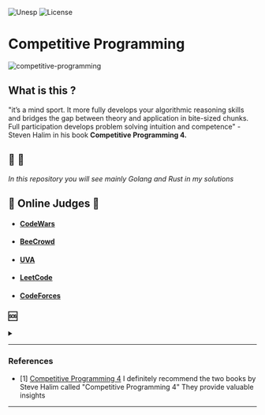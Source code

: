 ![Unesp](https://img.shields.io/badge/BCC-UNESP-Bauru.svg)
![License](https://img.shields.io/badge/Code%20License-MIT-blue.svg)
# Competitive Programming
![competitive-programming](https://socialify.git.ci/luisbernardinello/competitive-programming/image?font=Bitter&language=1&name=1&owner=1&pattern=Formal%20Invitation&theme=Dark)
## What is this ?

"it’s a mind sport. It more fully develops your algorithmic reasoning skills and bridges the gap between theory and application in bite-sized chunks. Full participation develops problem solving intuition and competence" - Steven Halim in his book **Competitive Programming 4.**


## :beaver: :crab:
_In this repository you will see mainly Golang and Rust in my solutions_



## :triangular_flag_on_post: Online Judges :triangular_flag_on_post:


- #### [CodeWars](https://codewars.com/)
- #### [BeeCrowd](https://www.beecrowd.com/)
- #### [UVA](https://onlinejudge.org/)
- #### [LeetCode](https://leetcode.com/)
- #### [CodeForces](https://codeforces.com/)



### :sos:
<details>

<summary></summary>
<div align="left">
<h2>The helper guide (you must have)</h2>


<h3>Searching Algorithms</h3>
<ul>
  <li>Linear Search</li>
  <li>Binary Search</li>
  <li>Ternary Search</li>
  <li>Jump Search</li>
  <li>Interpolation Search</li>
  <li>Exponential Search</li>
</ul>

<hr>

<h3>Sorting Algorithms</h3>
<ul>
  <li>Selection Sort</li>
  <li>Bubble Sort</li>
  <li>Insertion Sort</li>
  <li>Merge Sort</li>
  <li>Quick Sort</li>
  <li>Heap Sort</li>
  <li>Radix Sort</li>
  <li>Count Sort</li>
  <li>Bucket Sort</li>
</ul>

<hr>

<h3>Linear Algebra and Math</h3>
<ul>
  <li>Strassen's algorithm, Logarithmic exponentiation</li>
  <li>Matrix Transformations [ Transpose, Rotation Of Matrix, Representing Linear Transformations Using Matrix ]</li>
  <li>Determinant, Rank and Inverse Of Matrix [Gaussian Elimination, Gauss Jordan Elimination]</li>
  <li>Solving System Of Linear Equations</li>
  <li>Matrix Exponentiation To Solve Recurrences</li>
  <li>Basic Probability and Conditional Probability</li>
  <li>Probability Distribution [Binomial, Poisson, Normal,Bernoulli]</li>
  <li>Fermat’s Theorem</li>
  <li>HCF & LCM (Euclid)</li>
  <li>Extended Euclid Algorithm</li>
  <li>Fibonacci</li>
</ul>

<hr>

<h3>Graphs (All of it)</h3>

<br>

</div>

</details>


---


### References
- [1] [Competitive Programming 4](https://cpbook.net/) I definitely recommend the two books by Steve Halim called "Competitive Programming 4" They provide valuable insights

---

